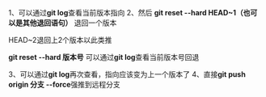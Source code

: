 1、可以通过**git log**查看当前版本指向
2、然后 **git reset --hard HEAD~1（也可以是其他退回语句）** 退回一个版本

 HEAD~2退回上2个版本以此类推

**git reset --hard 版本号**  可以通过**git log**查看当前版本号回退

3、可以通过**git log**再次查看，指向应该变为上一个版本了
4、直接**git push origin 分支 --force**强推到远程分支